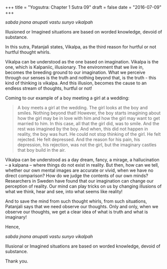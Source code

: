 +++
title = "Yogsutra: Chapter 1 Sutra 09"
draft = false
date = "2016-07-09"
+++

_sabda jnana anupati vastu sunyo vikalpah_

Illusioned or Imagined situations are based on worded knowledge, devoid of substance.

In this sutra, Patanjali states, Vikalpa, as the third reason for hurtful or not hurtful thought whirls.

Vikalpa can be understood as the one based on imagination. Vikalpa is the one, which is Kalpaniic, illusionary. The environment that we live in, becomes the breeding ground to our imagination. What we perceive through our senses is the truth and nothing beyond that, is the truth - this kind of thinking is vikalpa. And this illusion, becomes the cause to an endless stream of thoughts, hurtful or not!

Coming to our example of a boy meeting a girl at a wedding:

> A boy meets a girl at the wedding. The girl looks at the boy and smiles. Nothing beyond that! However, the boy starts imagining about how the girl may be in love with him and how the girl may want to get married to him. In this case, all that the girl did, was to smile. And the rest was imagined by the boy. And when, this did not happen in reality, the boy was hurt. He could not stop thinking of the girl. He felt rejected. He felt depressed. And the reason for his pain, his depression, his rejection, was not the girl, but the imaginary castles that boy build in the air.

Vikalpa can be understood as a day dream, fancy, a mirage, a hallucination – a kalpana – where things do not exist in reality. But then, how can we tell, whether our own mental images are accurate or vivid, when we have no direct comparison? How do we judge the contents of our own minds? Researchers in Sweden have found that our imagination can change our perception of reality. Our mind can play tricks on us by changing illusions of what we think, hear and see, into what seems like reality!

And to save the mind from such thought whirls, from such situations, Patanjali says that we need observe our thoughts. Only and only, when we observe our thoughts, we get a clear idea of what is truth and what is imaginary!

Hence,

_sabda jnana anupati vastu sunyo vikalpah_

Illusional or Imagined situations are based on worded knowledge, devoid of substance.

Thank you.
